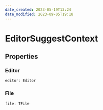 ```yaml
---
date_created: 2023-05-19T13:24
date_modified: 2023-09-05T19:18
---
```

# EditorSuggestContext

## Properties

### Editor

```ts
editor: Editor
```

### File

```ts
file: TFile
```
